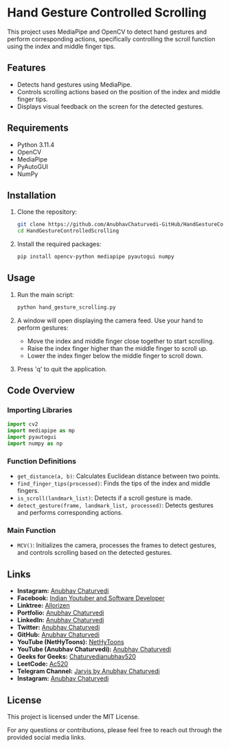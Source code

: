 # Hand Gesture Controlled Scrolling

This project uses MediaPipe and OpenCV to detect hand gestures and perform corresponding actions, specifically controlling the scroll function using the index and middle finger tips.

## Features

- Detects hand gestures using MediaPipe.
- Controls scrolling actions based on the position of the index and middle finger tips.
- Displays visual feedback on the screen for the detected gestures.

## Requirements

- Python 3.11.4
- OpenCV
- MediaPipe
- PyAutoGUI
- NumPy

## Installation

1. Clone the repository:
    ```bash
    git clone https://github.com/AnubhavChaturvedi-GitHub/HandGestureControlledScrolling.git
    cd HandGestureControlledScrolling
    ```

2. Install the required packages:
    ```bash
    pip install opencv-python mediapipe pyautogui numpy
    ```

## Usage

1. Run the main script:
    ```bash
    python hand_gesture_scrolling.py
    ```

2. A window will open displaying the camera feed. Use your hand to perform gestures:
    - Move the index and middle finger close together to start scrolling.
    - Raise the index finger higher than the middle finger to scroll up.
    - Lower the index finger below the middle finger to scroll down.

3. Press 'q' to quit the application.

## Code Overview

### Importing Libraries
```python
import cv2
import mediapipe as mp
import pyautogui
import numpy as np
```

### Function Definitions

- `get_distance(a, b)`: Calculates Euclidean distance between two points.
- `find_finger_tips(processed)`: Finds the tips of the index and middle fingers.
- `is_scroll(landmark_list)`: Detects if a scroll gesture is made.
- `detect_gesture(frame, landmark_list, processed)`: Detects gestures and performs corresponding actions.

### Main Function

- `MCV()`: Initializes the camera, processes the frames to detect gestures, and controls scrolling based on the detected gestures.

## Links

- **Instagram:** [Anubhav Chaturvedi](https://www.instagram.com/_anubhav__chaturvedi_/)
- **Facebook:** [Indian Youtuber and Software Developer](https://www.facebook.com/IndianYoutuberAndSoftwareDevloper)
- **Linktree:** [Allorizen](https://linktr.ee/allorizen)
- **Portfolio:** [Anubhav Chaturvedi](https://anubhavchaturvedipro-portfolio.netlify.app)
- **LinkedIn:** [Anubhav Chaturvedi](https://linkedin.com/in/anubhav-chaturvedi-)
- **Twitter:** [Anubhav Chaturvedi](https://twitter.com/AnubhavChatu)
- **GitHub:** [Anubhav Chaturvedi](https://github.com/AnubhavChaturvedi-GitHub)
- **YouTube (NetHyToons):** [NetHyToons](https://www.youtube.com/@nethytoons)
- **YouTube (Anubhav Chaturvedi):** [Anubhav Chaturvedi](https://www.youtube.com/@Anubhav_Chaturvedi)
- **Geeks for Geeks:** [Chaturvedianubhav520](https://auth.geeksforgeeks.org/user/chaturvedianubhav520)
- **LeetCode:** [Ac520](https://leetcode.com/Ac520)
- **Telegram Channel:** [Jarvis by Anubhav Chaturvedi](https://t.me/JarvisByAnubhavChaturvedi)
- **Instagram:** [Anubhav Chaturvedi](https://www.instagram.com/_anubhav__chaturvedi_/)

## License

This project is licensed under the MIT License.



For any questions or contributions, please feel free to reach out through the provided social media links.

